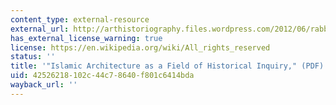 ```yaml
---
content_type: external-resource
external_url: http://arthistoriography.files.wordpress.com/2012/06/rabbatdoc.pdf
has_external_license_warning: true
license: https://en.wikipedia.org/wiki/All_rights_reserved
status: ''
title: '"Islamic Architecture as a Field of Historical Inquiry," (PDF)'
uid: 42526218-102c-44c7-8640-f801c6414bda
wayback_url: ''
---
```


